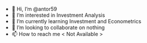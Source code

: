 - 👋 Hi, I’m @antor59
- 👀 I’m interested in Investment Analysis
- 🌱 I’m currently learning Investment and Econometrics
- 💞️ I’m looking to collaborate on nothing
- 📫 How to reach me < Not Available >

<!---
antor59/antor59 is a ✨ special ✨ repository because its `README.md` (this file) appears on your GitHub profile.
You can click the Preview link to take a look at your changes.
--->
